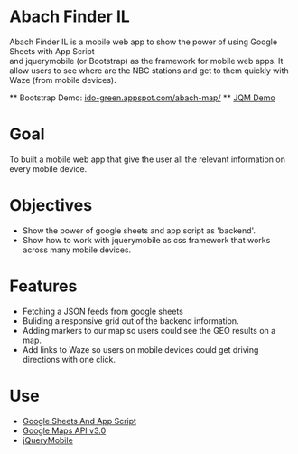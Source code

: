 Abach Finder IL
===============

Abach Finder IL is a mobile web app to show the power of using Google Sheets with App Script <br>
and jquerymobile (or Bootstrap) as the framework for mobile web apps.
It allow users to see where are the NBC stations and get to them quickly with Waze (from mobile devices).


** Bootstrap Demo: <a href="http://ido-green.appspot.com/abach-map/index.html">ido-green.appspot.com/abach-map/</a>
** <a href="http://ido-green.appspot.com/abach-map/jqm-index.html">JQM Demo</a>

Goal
====
To built a mobile web app that give the user all the relevant information on every mobile device.

Objectives
==========
* Show the power of google sheets and app script as 'backend'.
* Show how to work with jquerymobile as css framework that works across many mobile devices.

Features
========
* Fetching a JSON feeds from google sheets
* Buliding a responsive grid out of the backend information.
* Adding markers to our map so users could see the GEO results on a map.
* Add links to Waze so users on mobile devices could get driving directions with one click.

Use
===
* <a href='https://developers.google.com/apps-script/reference/spreadsheet/' 
    data-role='button' target='_blank'>Google Sheets And App Script</a>
* <a href='https://developers.google.com/maps/documentation/javascript/' 
    data-role='button' target='_blank'>Google Maps API v3.0</a>
* <a href='http://api.jquerymobile.com/' data-role='button' target='_blank'>jQueryMobile</a>



